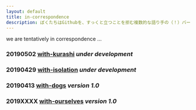 ```yaml
---
layout: default
title: in-correspondence
description: ぼくたちはGithubを、すっくと立つことを拒む複数的な語り手の（！）バージョン管理のためにぜひとも用いてみようと思った。
---
```


we are tentatively in correspondence ...

### 20190502 [with-kurashi](https://we-are-tentatively.github.io/in-correspondence/2019-05-02-with-kurashi) _under development_

### 20190429 [with-isolation](https://we-are-tentatively.github.io/in-correspondence/2019-04-29-with-isolation) _under development_

### 20190413 [with-dogs](https://we-are-tentatively.github.io/in-correspondence/2019-04-09-with-dogs) _version 1.0_

### 2019XXXX [with-ourselves](https://we-are-tentatively.github.io/in-correspondence/2019-XX-XX-with-ourselves) _version 1.0_
 

